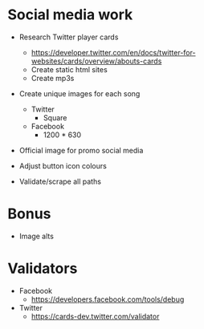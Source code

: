# Social media work

* Research Twitter player cards
    * https://developer.twitter.com/en/docs/twitter-for-websites/cards/overview/abouts-cards
    * Create static html sites
    * Create mp3s
* Create unique images for each song
    * Twitter
        * Square
    * Facebook
        * 1200 * 630

* Official image for promo social media
* Adjust button icon colours

* Validate/scrape all paths

# Bonus
* Image alts

# Validators
* Facebook
    * https://developers.facebook.com/tools/debug
* Twitter
    * https://cards-dev.twitter.com/validator